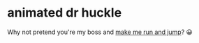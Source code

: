 # animated dr huckle

Why not pretend you're my boss and [make me run and jump](https://huckle.studio/animated-huckle/)? 😀
